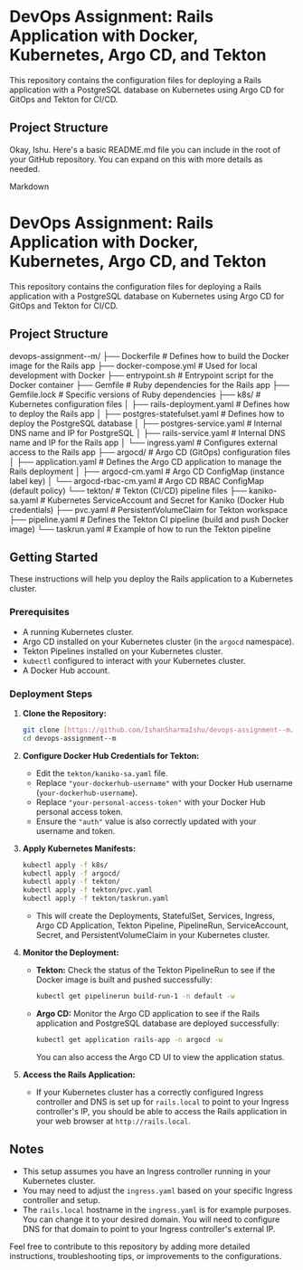 # DevOps Assignment: Rails Application with Docker, Kubernetes, Argo CD, and Tekton

This repository contains the configuration files for deploying a Rails application with a PostgreSQL database on Kubernetes using Argo CD for GitOps and Tekton for CI/CD.

## Project Structure

Okay, Ishu. Here's a basic README.md file you can include in the root of your GitHub repository. You can expand on this with more details as needed.

Markdown

# DevOps Assignment: Rails Application with Docker, Kubernetes, Argo CD, and Tekton

This repository contains the configuration files for deploying a Rails application with a PostgreSQL database on Kubernetes using Argo CD for GitOps and Tekton for CI/CD.

## Project Structure

devops-assignment--m/
├── Dockerfile            # Defines how to build the Docker image for the Rails app
├── docker-compose.yml    # Used for local development with Docker
├── entrypoint.sh         # Entrypoint script for the Docker container
├── Gemfile               # Ruby dependencies for the Rails app
├── Gemfile.lock          # Specific versions of Ruby dependencies
├── k8s/                  # Kubernetes configuration files
│   ├── rails-deployment.yaml   # Defines how to deploy the Rails app
│   ├── postgres-statefulset.yaml # Defines how to deploy the PostgreSQL database
│   ├── postgres-service.yaml    # Internal DNS name and IP for PostgreSQL
│   ├── rails-service.yaml       # Internal DNS name and IP for the Rails app
│   └── ingress.yaml           # Configures external access to the Rails app
├── argocd/               # Argo CD (GitOps) configuration files
│   ├── application.yaml       # Defines the Argo CD application to manage the Rails deployment
│   ├── argocd-cm.yaml         # Argo CD ConfigMap (instance label key)
│   └── argocd-rbac-cm.yaml    # Argo CD RBAC ConfigMap (default policy)
└── tekton/               # Tekton (CI/CD) pipeline files
├── kaniko-sa.yaml         # Kubernetes ServiceAccount and Secret for Kaniko (Docker Hub credentials)
├── pvc.yaml               # PersistentVolumeClaim for Tekton workspace
├── pipeline.yaml          # Defines the Tekton CI pipeline (build and push Docker image)
└── taskrun.yaml           # Example of how to run the Tekton pipeline

## Getting Started

These instructions will help you deploy the Rails application to a Kubernetes cluster.

### Prerequisites

* A running Kubernetes cluster.
* Argo CD installed on your Kubernetes cluster (in the `argocd` namespace).
* Tekton Pipelines installed on your Kubernetes cluster.
* `kubectl` configured to interact with your Kubernetes cluster.
* A Docker Hub account.

### Deployment Steps

1.  **Clone the Repository:**
    ```bash
    git clone [https://github.com/IshanSharmaIshu/devops-assignment--m.git](https://github.com/IshanSharmaIshu/devops-assignment--m.git)
    cd devops-assignment--m
    ```

2.  **Configure Docker Hub Credentials for Tekton:**
    * Edit the `tekton/kaniko-sa.yaml` file.
    * Replace `"your-dockerhub-username"` with your Docker Hub username (`your-dockerhub-username`).
    * Replace `"your-personal-access-token"` with your Docker Hub personal access token.
    * Ensure the `"auth"` value is also correctly updated with your username and token.

3.  **Apply Kubernetes Manifests:**
    ```bash
    kubectl apply -f k8s/
    kubectl apply -f argocd/
    kubectl apply -f tekton/
    kubectl apply -f tekton/pvc.yaml
    kubectl apply -f tekton/taskrun.yaml
    ```
    * This will create the Deployments, StatefulSet, Services, Ingress, Argo CD Application, Tekton Pipeline, PipelineRun, ServiceAccount, Secret, and PersistentVolumeClaim in your Kubernetes cluster.

4.  **Monitor the Deployment:**
    * **Tekton:** Check the status of the Tekton PipelineRun to see if the Docker image is built and pushed successfully:
        ```bash
        kubectl get pipelinerun build-run-1 -n default -w
        ```
    * **Argo CD:** Monitor the Argo CD application to see if the Rails application and PostgreSQL database are deployed successfully:
        ```bash
        kubectl get application rails-app -n argocd -w
        ```
        You can also access the Argo CD UI to view the application status.

5.  **Access the Rails Application:**
    * If your Kubernetes cluster has a correctly configured Ingress controller and DNS is set up for `rails.local` to point to your Ingress controller's IP, you should be able to access the Rails application in your web browser at `http://rails.local`.

## Notes

* This setup assumes you have an Ingress controller running in your Kubernetes cluster.
* You may need to adjust the `ingress.yaml` based on your specific Ingress controller and setup.
* The `rails.local` hostname in the `ingress.yaml` is for example purposes. You can change it to your desired domain. You will need to configure DNS for that domain to point to your Ingress controller's external IP.

Feel free to contribute to this repository by adding more detailed instructions, troubleshooting tips, or improvements to the configurations.